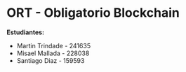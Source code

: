 # ORT - Obligatorio Blockchain

**Estudiantes:**
* Martin Trindade - 241635
* Misael Mallada - 228038
* Santiago Diaz - 159593
